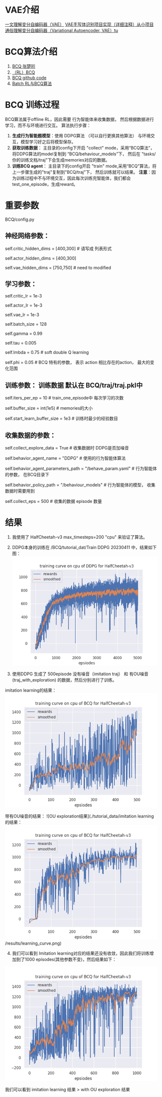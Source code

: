 # VAE介绍

[一文理解变分自编码器（VAE）](https://zhuanlan.zhihu.com/p/64485020)
[VAE手写体识别项目实现（详细注释）从小项目通俗理解变分自编码器（Variational Autoencoder, VAE）tu](https://blog.csdn.net/weixin_40015791/article/details/89735233)

# BCQ算法介绍
1. [BCQ 张楚珩](https://zhuanlan.zhihu.com/p/136844574)
2. [（RL）BCQ](https://zhuanlan.zhihu.com/p/206489894)
3. [BCQ github code](https://github.com/sfujim/BCQ/tree/master/continuous_BCQ)
4. [Batch RL与BCQ算法](https://zhuanlan.zhihu.com/p/269475418)

# BCQ 训练过程
BCQ算法属于offline RL，因此需要 行为智能体来收集数据， 然后根据数据进行学习，而不与环境进行交互。 
算法执行步骤：
1. **生成行为智能题模型**：使用 DDPG算法 （可以自行更换其他算法） 与环境交互，模型学习好之后将模型保存。 
2. **获取训练数据**： 主目录的config下开启 "collect" mode，采用“BCQ算法”， 将DDPG算法的model复制到 “BCQ/behaviour_models”下， 
然后在 "tasks/你的训练文档/traj"下会生成memories对应的数据。
3. **训练BCQ agent**： 主目录下的config开启 "train" mode,采用“BCQ”算法，将上一步骤生成的"traj"复制到"BCQ/traj"下， 
然后训练就可以结果。 **注意**：因为训练过程中不与环境交互，因此每次训练完智能体，我们都会test_one_episode，生成reward。

# 重要参数

BCQ/config.py

## 神经网络参数：

self.critic_hidden_dims = [400,300] # 请写成 列表形式

self.actor_hidden_dims = [400,300]

self.vae_hidden_dims = [750,750] # need to modified

## 学习参数：

self.critic_lr = 1e-3

self.actor_lr = 1e-3

self.vae_lr = 1e-3

self.batch_size = 128

self.gamma = 0.99

self.tau = 0.005

self.lmbda = 0.75 # soft double Q learning 

self.phi = 0.05 # BCQ 特有的参数， 表示 action 相比存在的action， 最大的变化范围

## 训练参数： 训练数据 默认在 BCQ/traj/traj.pkl中

self.iters_per_ep = 10  # train_one_episode中 每次学习的次数

self.buffer_size = int(1e5) # memories的大小

self.start_learn_buffer_size = 1e3 # 训练时最少的经验数目 

## 收集数据的参数：

self.collect_explore_data = True # 收集数据时 DDPG是否加噪音

self.behavior_agent_name = "DDPG" # 使用的行为智能体算法

self.behavior_agent_parameters_path = "/behave_param.yaml"  # 行为智能体的参数， 在BCQ目录下

self.behavior_policy_path = "/behaviour_models"  #  行为智能体的模型， 收集数据时需要用到

self.collect_eps = 500 # 收集的数据 episode 数量


# 结果
1. 我使用了 HalfCheetah-v3  max_timesteps=200 "cpu" 来验证了算法。

2. DDPG本身的训练在 /BCQ/tutorial_dat/Train DDPG 20230411 中，结果如下图：
![DDPG 结果](./tutorial_data/Train_DDPG_20230411/results/learning_curve.png)

3. 使用DDPG 生成了 500episode 没有噪音（imitation traj） 和 有OU噪音 (traj_with_exploration) 的数据，然后分别进行了训练。

imitation learning的结果：
![imitation learning结果](./tutorial_data/Train_HalfCheetah-v3_BCQ_imitation/results/learning_curve.png)


带有OU噪音的结果：
![OU exploration结果](./tutorial_data/imitation learning的结果：
![imitation learning结果](./tutorial_data/Train_HalfCheetah-v3_BCQ_with_OUexploration/results/learning_curve.png)/results/learning_curve.png)


4. 我们可以看到 Imitation learning对应的结果还没有收敛，因此我们将训练增加到了1000 episodes(其他参数不变)，然后结果如下：
 
![imitation learning结果](./tutorial_data/Train_HalfCheetah-v3_BCQ_imitation_1000eps/results/learning_curve.png)


我们可以看到 imitation learning 结果 > with OU exploration 结果

